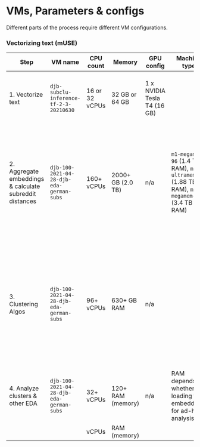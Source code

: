 # VMs, Parameters & configs

Different parts of the process require different VM configurations.

### Vectorizing text (mUSE)

| Step | VM name | CPU count | Memory | GPU config | Machine type | Base Google VM | Primary libraries | Notes |
| --- | --- | --- | --- | --- | --- | --- | --- | --- |
| 1. Vectorize text | `djb-subclu-inference-tf-2-3-20210630` | 16 or 32 vCPUs | 32 GB or 64 GB  | 1 x NVIDIA Tesla T4 (16 GB) | | |  `pandas` data loading. Tensorflow for multilingual-USE (mUSE) inference | Currently only runs one file sequentially. No parallel processing |
| 2. Aggregate embeddings & calculate subreddit distances | `djb-100-2021-04-28-djb-eda-german-subs` | 160+ vCPUs | 2000+ GB (2.0 TB)  | n/a | `m1-megamem-96` (1.4 TB RAM), `m1-ultramem-80` (1.88 TB RAM), `m1-megamem-160` (3.4 TB RAM) | | `pandas` based after `dask` approach failed silently. | RAM peaked at around 700GB for v0.4.0; So we may need to double it given that v0.4.1 has about twice as many subreddits, posts, & comments. |
| 3. Clustering Algos | `djb-100-2021-04-28-djb-eda-german-subs` | 96+ vCPUs | 630+ GB RAM | n/a | | RAM usage for v0.4.0 was around 45 GB  (with 4+ jobs in parallel). Most clustering algos are parallelizable, so more vCPUs = more iterations + faster completion rate. |
| 4. Analyze clusters & other EDA | `djb-100-2021-04-28-djb-eda-german-subs` | 32+ vCPUs | 120+ RAM (memory) | n/a | RAM depends on whether I'm loading the embeddings for ad-hoc analysis. |
|  |  | vCPUs | RAM (memory) |  |  |

